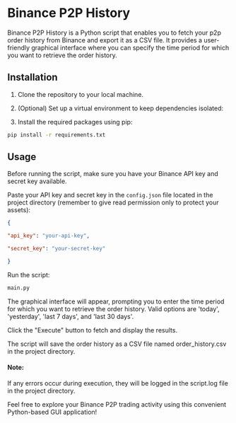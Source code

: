 # Binance P2P History

Binance P2P History is a Python script that enables you to fetch your p2p order history from Binance and export it as a CSV file. It provides a user-friendly graphical interface where you can specify the time period for which you want to retrieve the order history.

## Installation

1. Clone the repository to your local machine.

2. (Optional) Set up a virtual environment to keep dependencies isolated:

3. Install the required packages using pip:

```bash
pip install -r requirements.txt 
```

## Usage

Before running the script, make sure you have your Binance API key and secret key available.

Paste your API key and secret key in the `config.json` file located in the project directory (remember to give read permission only to protect your assets):

```json
{

"api_key": "your-api-key",

"secret_key": "your-secret-key"

}
```

Run the script:

``` python
main.py
```

The graphical interface will appear, prompting you to enter the time period for which you want to retrieve the order history. Valid options are 'today', 'yesterday', 'last 7 days', and 'last 30 days'.

Click the "Execute" button to fetch and display the results.

The script will save the order history as a CSV file named order_history.csv in the project directory.

#### Note: 
If any errors occur during execution, they will be logged in the script.log file in the project directory.

Feel free to explore your Binance P2P trading activity using this convenient Python-based GUI application!